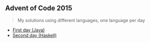 ## Advent of Code 2015
> My solutions using different languages, one language per day

- [First day (Java)](./01/Main.java)
- [Second day (Haskell)](./01/Main.hs)
